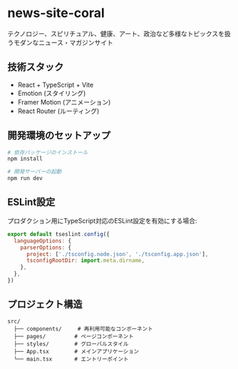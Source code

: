 # news-site-coral

テクノロジー、スピリチュアル、健康、アート、政治など多様なトピックスを扱うモダンなニュース・マガジンサイト

## 技術スタック

- React + TypeScript + Vite
- Emotion (スタイリング)
- Framer Motion (アニメーション)
- React Router (ルーティング)

## 開発環境のセットアップ

```bash
# 依存パッケージのインストール
npm install

# 開発サーバーの起動
npm run dev
```

## ESLint設定

プロダクション用にTypeScript対応のESLint設定を有効にする場合:

```js
export default tseslint.config({
  languageOptions: {
    parserOptions: {
      project: ['./tsconfig.node.json', './tsconfig.app.json'],
      tsconfigRootDir: import.meta.dirname,
    },
  },
})
```

## プロジェクト構造

```
src/
  ├── components/     # 再利用可能なコンポーネント
  ├── pages/         # ページコンポーネント
  ├── styles/        # グローバルスタイル
  ├── App.tsx        # メインアプリケーション
  └── main.tsx       # エントリーポイント
